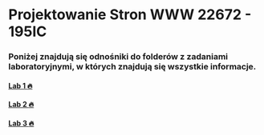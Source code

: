 # Projektowanie Stron WWW  22672 - 195IC

### Poniżej znajdują się odnośniki do folderów z zadaniami laboratoryjnymi, w których znajdują się wszystkie informacje.

#### [Lab 1 :fire:](https://github.com/Kacper-Pohl/proj-ser-www-22672-195ic/tree/main/Lab1)

#### [Lab 2 :fire:](https://github.com/Kacper-Pohl/proj-ser-www-22672-195ic/tree/main/Lab2)

#### [Lab 3 :fire:](https://github.com/Kacper-Pohl/proj-ser-www-22672-195ic/tree/main/Lab3)
